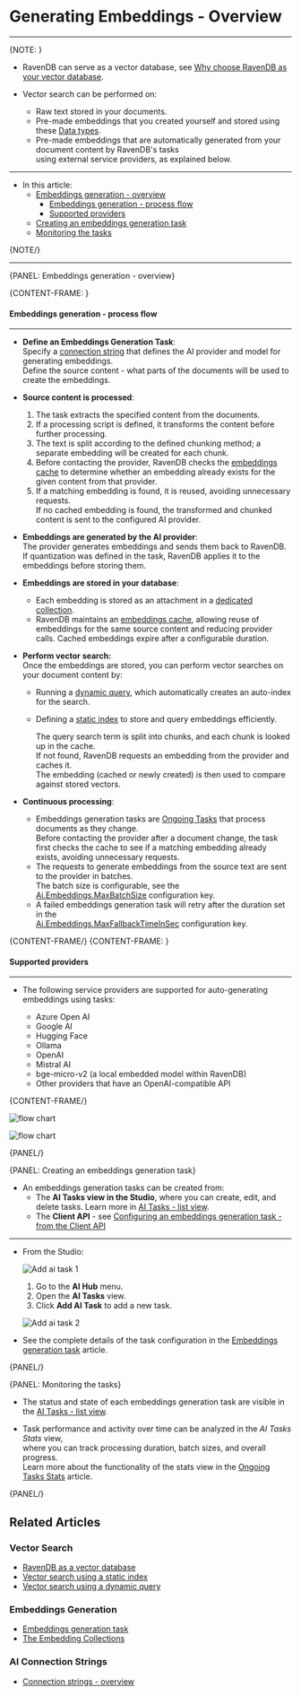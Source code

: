 # Generating Embeddings - Overview
---

{NOTE: }

* RavenDB can serve as a vector database, see [Why choose RavenDB as your vector database](../../ai-integration/vector-search/ravendb-as-vector-database#why-choose-ravendb-as-your-vector-database).

* Vector search can be performed on:   
   * Raw text stored in your documents.   
   * Pre-made embeddings that you created yourself and stored using these [Data types](../../ai-integration/vector-search/data-types-for-vector-search#numerical-data).  
   * Pre-made embeddings that are automatically generated from your document content by RavenDB's tasks  
     using external service providers, as explained below.

---

* In this article:
  * [Embeddings generation - overview](../../ai-integration/generating-embeddings/overview#embeddings-generation---overview)
     * [Embeddings generation - process flow](../../ai-integration/generating-embeddings/overview#embeddings-generation---process-flow)
     * [Supported providers](../../ai-integration/generating-embeddings/overview#supported-providers)
  * [Creating an embeddings generation task](../../ai-integration/generating-embeddings/overview#creating-an-embeddings-generation-task)
  * [Monitoring the tasks](../../ai-integration/generating-embeddings/overview#monitoring-the-tasks)

{NOTE/}

---

{PANEL: Embeddings generation - overview}

{CONTENT-FRAME: }

#### Embeddings generation - process flow
---

* **Define an Embeddings Generation Task**:  
  Specify a [connection string](../../ai-integration/connection-strings/connection-strings-overview) that defines the AI provider and model for generating embeddings.  
  Define the source content - what parts of the documents will be used to create the embeddings.  

* **Source content is processed**:  
  1. The task extracts the specified content from the documents.  
  2. If a processing script is defined, it transforms the content before further processing.  
  3. The text is split according to the defined chunking method; a separate embedding will be created for each chunk.  
  4. Before contacting the provider, RavenDB checks the [embeddings cache](../../ai-integration/generating-embeddings/embedding-collections#the-embeddings-cache-collection)
     to determine whether an embedding already exists for the given content from that provider.
  5. If a matching embedding is found, it is reused, avoiding unnecessary requests.  
     If no cached embedding is found, the transformed and chunked content is sent to the configured AI provider.  

* **Embeddings are generated by the AI provider**:  
  The provider generates embeddings and sends them back to RavenDB.  
  If quantization was defined in the task, RavenDB applies it to the embeddings before storing them.

* **Embeddings are stored in your database**:  
  * Each embedding is stored as an attachment in a [dedicated collection](../../ai-integration/generating-embeddings/embedding-collections#the-embeddings-collection).  
  * RavenDB maintains an [embeddings cache](../../ai-integration/generating-embeddings/embedding-collections#the-embeddings-cache-collection),
    allowing reuse of embeddings for the same source content and reducing provider calls.
    Cached embeddings expire after a configurable duration.

* **Perform vector search:**  
  Once the embeddings are stored, you can perform vector searches on your document content by:  
  * Running a [dynamic query](../../ai-integration/vector-search/vector-search-using-dynamic-query#querying-pre-made-embeddings-generated-by-tasks), which automatically creates an auto-index for the search.  
  * Defining a [static index](../../ai-integration/vector-search/vector-search-using-static-index#indexing-pre-made-text-embeddings) to store and query embeddings efficiently.  

      The query search term is split into chunks, and each chunk is looked up in the cache.  
      If not found, RavenDB requests an embedding from the provider and caches it.  
      The embedding (cached or newly created) is then used to compare against stored vectors. 

* **Continuous processing**:  
  * Embeddings generation tasks are [Ongoing Tasks](../../studio/database/tasks/ongoing-tasks/general-info) that process documents as they change.  
    Before contacting the provider after a document change, the task first checks the cache to see if a matching embedding already exists, avoiding unnecessary requests.
  * The requests to generate embeddings from the source text are sent to the provider in batches.  
    The batch size is configurable, see the [Ai.Embeddings.MaxBatchSize](../../server/configuration/ai-integration-configuration#ai.embeddings.maxbatchsize) configuration key.  
  * A failed embeddings generation task will retry after the duration set in the  
    [Ai.Embeddings.MaxFallbackTimeInSec](../../server/configuration/ai-integration-configuration#ai.embeddings.maxfallbacktimeinsec) configuration key.

{CONTENT-FRAME/}
{CONTENT-FRAME: }

#### Supported providers
---

* The following service providers are supported for auto-generating embeddings using tasks:

    * Azure Open AI
    * Google AI
    * Hugging Face
    * Ollama
    * OpenAI
    * Mistral AI
    * bge-micro-v2 (a local embedded model within RavenDB)
    * Other providers that have an OpenAI-compatible API

{CONTENT-FRAME/}

![flow chart](images/embeddings-generation-task-flow.png)

![flow chart](images/vector-search-flow.png)

{PANEL/}

{PANEL: Creating an embeddings generation task}

* An embeddings generation tasks can be created from:
    * The **AI Tasks view in the Studio**, where you can create, edit, and delete tasks. Learn more in [AI Tasks - list view](../../ai-integration/ai-tasks-list-view).
    * The **Client API** - see [Configuring an embeddings generation task - from the Client API](../../ai-integration/generating-embeddings/embeddings-generation-task#configuring-an-embeddings-generation-task---from-the-client-api)

---

* From the Studio:  

     ![Add ai task 1](images/add-ai-task-1.png "Add AI Task")

     1. Go to the **AI Hub** menu.
     2. Open the **AI Tasks** view.
     3. Click **Add AI Task** to add a new task.

     ![Add ai task 2](images/add-ai-task-2.png "Add a new Embeddings Generation Task")

* See the complete details of the task configuration in the [Embeddings generation task](../../ai-integration/generating-embeddings/embeddings-generation-task) article.

{PANEL/}

{PANEL: Monitoring the tasks}

* The status and state of each embeddings generation task are visible in the [AI Tasks - list view](../../ai-integration/ai-tasks-list-view).

* Task performance and activity over time can be analyzed in the _AI Tasks Stats_ view,  
  where you can track processing duration, batch sizes, and overall progress.  
  Learn more about the functionality of the stats view in the [Ongoing Tasks Stats](../../studio/database/stats/ongoing-tasks-stats/overview) article.

{PANEL/}

## Related Articles

### Vector Search

- [RavenDB as a vector database](../../ai-integration/vector-search/ravendb-as-vector-database)
- [Vector search using a static index](../../ai-integration/vector-search/vector-search-using-static-index)
- [Vector search using a dynamic query](../../ai-integration/vector-search/vector-search-using-dynamic-query)

### Embeddings Generation

- [Embeddings generation task](../../ai-integration/generating-embeddings/embeddings-generation-task)
- [The Embedding Collections](../../ai-integration/generating-embeddings/embedding-collections)

### AI Connection Strings

- [Connection strings - overview](../../ai-integration/connection-strings/connection-strings-overview)
